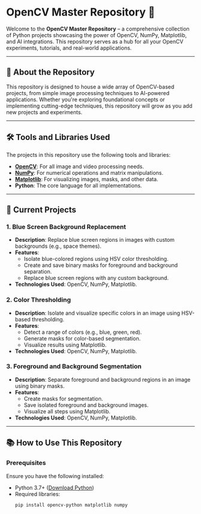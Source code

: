 # OpenCV Master Repository 🚀

Welcome to the **OpenCV Master Repository** – a comprehensive collection of Python projects showcasing the power of OpenCV, NumPy, Matplotlib, and AI integrations. This repository serves as a hub for all your OpenCV experiments, tutorials, and real-world applications.

---

## 📖 About the Repository

This repository is designed to house a wide array of OpenCV-based projects, from simple image processing techniques to AI-powered applications. Whether you're exploring foundational concepts or implementing cutting-edge techniques, this repository will grow as you add new projects and experiments.

---

## 🛠️ Tools and Libraries Used

The projects in this repository use the following tools and libraries:
- **[OpenCV](https://opencv.org/)**: For all image and video processing needs.
- **[NumPy](https://numpy.org/)**: For numerical operations and matrix manipulations.
- **[Matplotlib](https://matplotlib.org/)**: For visualizing images, masks, and other data.
- **Python**: The core language for all implementations.

---

## 🚀 Current Projects

### 1. **Blue Screen Background Replacement**
- **Description**: Replace blue screen regions in images with custom backgrounds (e.g., space themes).
- **Features**:
  - Isolate blue-colored regions using HSV color thresholding.
  - Create and save binary masks for foreground and background separation.
  - Replace blue screen regions with any custom background.
- **Technologies Used**: OpenCV, NumPy, Matplotlib.

### 2. **Color Thresholding**
- **Description**: Isolate and visualize specific colors in an image using HSV-based thresholding.
- **Features**:
  - Detect a range of colors (e.g., blue, green, red).
  - Generate masks for color-based segmentation.
  - Visualize results using Matplotlib.
- **Technologies Used**: OpenCV, NumPy, Matplotlib.

### 3. **Foreground and Background Segmentation**
- **Description**: Separate foreground and background regions in an image using binary masks.
- **Features**:
  - Create masks for segmentation.
  - Save isolated foreground and background images.
  - Visualize all steps using Matplotlib.
- **Technologies Used**: OpenCV, NumPy, Matplotlib.

---

## 📚 How to Use This Repository

### Prerequisites
Ensure you have the following installed:
- Python 3.7+ ([Download Python](https://www.python.org/downloads/))
- Required libraries:
  ```bash
  pip install opencv-python matplotlib numpy
